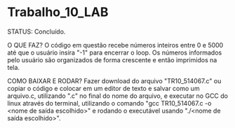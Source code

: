 # Trabalho_10_LAB

STATUS: Concluído.

O QUE FAZ?
O código em questão recebe números inteiros entre 0 e 5000 até que o usuário insira "-1" para encerrar o loop. Os números informados pelo usuário são organizados de forma crescente e então imprimidos na tela. 

COMO BAIXAR E RODAR?
Fazer download do arquivo "TR10_514067.c" ou copiar o código e colocar em um editor de texto e salvar como um arquivo.c, utilizando ".c" no final do nome do arquivo, e executar no GCC do linux através do terminal, utilizando o comando "gcc TR10_514067.c -o <nome de saída escolhido>" e rodando o executável usando "./<nome de saída escolhido>".
